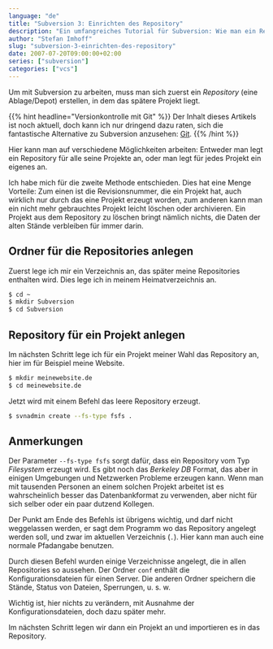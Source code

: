 ```yaml
---
language: "de"
title: "Subversion 3: Einrichten des Repository"
description: "Ein umfangreiches Tutorial für Subversion: Wie man ein Repository mit Subversion einrichtet."
author: "Stefan Imhoff"
slug: "subversion-3-einrichten-des-repository"
date: 2007-07-20T09:00:00+02:00
series: ["subversion"]
categories: ["vcs"]
---
```


Um mit Subversion zu arbeiten, muss man sich zuerst ein *Repository* (eine Ablage/Depot) erstellen, in dem das spätere Projekt liegt.

{{% hint headline="Versionkontrolle mit Git" %}}
Der Inhalt dieses Artikels ist noch aktuell, doch kann ich nur dringend dazu raten, sich die fantastische Alternative zu Subversion anzusehen: [Git](/2007/versionskontrolle-mit-git/).
{{% /hint %}}

Hier kann man auf verschiedene Möglichkeiten arbeiten: Entweder man legt ein Repository für alle seine Projekte an, oder man legt für jedes Projekt ein eigenes an.

Ich habe mich für die zweite Methode entschieden. Dies hat eine Menge Vorteile: Zum einen ist die Revisionsnummer, die ein Projekt hat, auch wirklich nur durch das eine Projekt erzeugt worden, zum anderen kann man ein nicht mehr gebrauchtes Projekt leicht löschen oder archivieren. Ein Projekt aus dem Repository zu löschen bringt nämlich nichts, die Daten der alten Stände verbleiben für immer darin.

## Ordner für die Repositories anlegen

Zuerst lege ich mir ein Verzeichnis an, das später meine Repositories enthalten wird. Dies lege ich in meinem Heimatverzeichnis an.

```bash
$ cd ~
$ mkdir Subversion
$ cd Subversion
```

## Repository für ein Projekt anlegen

Im nächsten Schritt lege ich für ein Projekt meiner Wahl das Repository an, hier im für Beispiel meine Website.

```bash
$ mkdir meinewebsite.de
$ cd meinewebsite.de
```

Jetzt wird mit einem Befehl das leere Repository erzeugt.

```bash
$ svnadmin create --fs-type fsfs .
```

## Anmerkungen

Der Parameter `--fs-type fsfs` sorgt dafür, dass ein Repository vom Typ *Filesystem* erzeugt wird. Es gibt noch das <cite>Berkeley DB</cite> Format, das aber in einigen Umgebungen und Netzwerken Probleme erzeugen kann. Wenn man mit tausenden Personen an einem solchen Projekt arbeitet ist es wahrscheinlich besser das Datenbankformat zu verwenden, aber nicht für sich selber oder ein paar dutzend Kollegen.

Der Punkt am Ende des Befehls ist übrigens wichtig, und darf nicht weggelassen werden, er sagt dem Programm wo das Repository angelegt werden soll, und zwar im aktuellen Verzeichnis (`.`). Hier kann man auch eine normale Pfadangabe benutzen.

Durch diesen Befehl wurden einige Verzeichnisse angelegt, die in allen Repositories so aussehen. Der Ordner `conf` enthält die Konfigurationsdateien für einen Server. Die anderen Ordner speichern die Stände, Status von Dateien, Sperrungen, u. s. w.

Wichtig ist, hier nichts zu verändern, mit Ausnahme der Konfigurationsdateien, doch dazu später mehr.

Im nächsten Schritt legen wir dann ein Projekt an und importieren es in das Repository.
